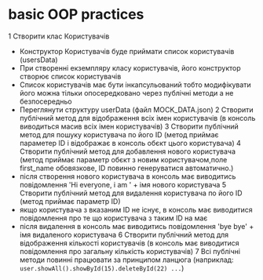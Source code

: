 # basic OOP practices

1 Створити клас Користувачів
* Конструктор Користувачів буде приймати список користувачів (usersData)
* При створенні екземпляру класу користувачів, його конструктор створює список користувачів
* Список користувачів має бути інкапсульований тобто модифікувати його можна тільки опосередковано через публічні методи а не безпосередньо
* Переглянути структуру userData (файл MOCK_DATA.json)
2 Створити публічний метод для відображення всіх імен користувачів (в консоль виводиться масив всіх імен користувачів)
3 Створити публічний метод для пошуку користувача по його ID (метод приймає параметер ID і відображає в консоль обєкт цього користувача)
4 Створити публічний метод для добавлення нового користувача (метод приймає параметр обєкт з новим користувачом,поле first_name обовязкове, ID повинно генеруватися автоматично.)
* після створення нового користувача в консоль має виводитись повідомлення 'Hi everyone, i am ' + імя нового користувача
5 Створити публічний метод для видалення користувача по його ID (метод приймає параметр ID)
* якщо користувача з вказаним ID не існує, в консоль має виводитися повідомлення про те що користувача з таким ID на має
* після видалення  в консоль має виводитись повідомлення 'bye bye' + імя видаленого користувача
6 Створити публічний метод для відображення кількості користувачів (в консоль має виводитися повідомлення про загальну кількість користувачів)
7 Всі публічні методи повинні працювати за принципом ланцюга (наприклад: ` user.showAll().showById(15).deleteById(22) ... `)